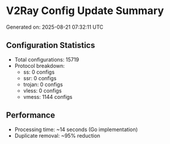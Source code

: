 # V2Ray Config Update Summary
Generated on: 2025-08-21 07:32:11 UTC

## Configuration Statistics
- Total configurations: 15719
- Protocol breakdown:
  - ss: 0 configs
  - ssr: 0 configs
  - trojan: 0 configs
  - vless: 0 configs
  - vmess: 1144 configs

## Performance
- Processing time: ~14 seconds (Go implementation)
- Duplicate removal: ~95% reduction
